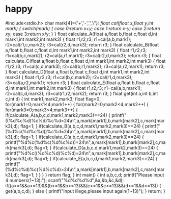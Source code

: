 happy
=====
#include<stdio.h>
char mark[4]={'+','-','*','/'};
float cal(float x,float y,int mark)
{
  switch(mark)
  {
    case 0:return x+y;
    case 1:return x-y;
    case 2:return x*y;
    case 3:return x/y;
  }
}
float calculate_A(float a,float b,float c,float d,int mark1,int mark2,int mark3)
{
  float r1,r2,r3;
  r1=cal(a,b,mark1);
  r2=cal(r1,c,mark2);
  r3=cal(r2,d,mark3);
  return r3;
}
float calculate_B(float a,float b,float c,float d,int mark1,int mark2,int mark3)
{
  float r1,r2,r3;
  r1=cal(b,c,mark2);
  r2=cal(a,r1,mark1);
  r3=cal(r2,d,mark3);
  return r3;
}
float calculate_C(float a,float b,float c,float d,int mark1,int mark2,int mark3)
{
  float r1,r2,r3;
  r1=cal(c,d,mark3);
  r2=cal(b,r1,mark2);
  r3=cal(a,r2,mark1);
  return r3;
}
float calculate_D(float a,float b,float c,float d,int mark1,int mark2,int mark3)
{
  float r1,r2,r3;
  r1=cal(b,c,mark2);
  r2=cal(r1,d,mark3);
  r3=cal(a,r2,mark1);
  return r3;
}
float calculate_E(float a,float b,float c,float d,int mark1,int mark2,int mark3)
{
  float r1,r2,r3;
  r1=cal(a,b,mark1);
  r2=cal(c,d,mark3);
  r3=cal(r1,r2,mark2);
  return r3;
}
float get(int a,int b,int c,int d)
{
  int mark1,mark2,mark3;
  float flag=0;
  for(mark1=0;mark1<4;mark1++)
  {
    for(mark2=0;mark2<4;mark2++)
    {
      for(mark3=0;mark3<4;mark3++)
      {
        if(calculate_A(a,b,c,d,mark1,mark2,mark3)==24)
        {
          printf("((%d%c%d)%c%d)%c%d=24\n",a,mark[mark1],b,mark[mark2],c,mark[mark3],d);
          flag=1;
        }
        if(calculate_B(a,b,c,d,mark1,mark2,mark3)==24)
        {
          printf("(%d%c(%d%c%d))%c%d=24\n",a,mark[mark1],b,mark[mark2],c,mark[mark3],d);
          flag=1;
        }
        if(calculate_C(a,b,c,d,mark1,mark2,mark3)==24)
        {
          printf("%d%c(%d%c(%d%c%d))=24\n",a,mark[mark1],b,mark[mark2],c,mark[mark3],d);
          flag=1;
        }
        if(calculate_D(a,b,c,d,mark1,mark2,mark3)==24)
        {
          printf("%d%c((%d%c%d)%c%d)=24\n",a,mark[mark1],b,mark[mark2],c,mark[mark3],d);
          flag=1;
        }
        if(calculate_E(a,b,c,d,mark1,mark2,mark3)==24)
        {
          printf("(%d%c%d)%c(%d%c%d)=24\n",a,mark[mark1],b,mark[mark2],c,mark[mark3],d);
          flag=1;
        }
      }
    }
  }
  return flag;
}
int main()
{
  int a,b,c,d;
  printf("Please input 4 numbers(1~13):");
  scanf("%d%d%d%d",&a,&b,&c,&d);
    if((a>=1&&a<=13)&&(b>=1&&b<=13)&&(c>=1&&c<=13)&&(d>=1&&d<=13))
    {
      get(a,b,c,d);
    }
      else
      {
        printf("Input illege,please input again(1~13)");
      }
  return;
}

